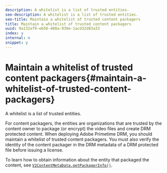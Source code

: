 ```yaml
---
description: A whitelist is a list of trusted entities.
seo-description: A whitelist is a list of trusted entities.
seo-title: Maintain a whitelist of trusted content packagers
title: Maintain a whitelist of trusted content packagers
uuid: 9a132ef9-eb56-408a-939e-1acd32d83a33
index: y
internal: n
snippet: y
---
```


# Maintain a whitelist of trusted content packagers{#maintain-a-whitelist-of-trusted-content-packagers}

A whitelist is a list of trusted entities.

For content packagers, the entities are organizations that are trusted by the content owner to package (or encrypt) the video files and create DRM protected content. When deploying Adobe Primetime DRM, you should maintain a whitelist of trusted content packagers. You must also verify the identity of the content packager in the DRM metadata of a DRM protected file before issuing a license.

To learn how to obtain information about the entity that packaged the content, see [ `V2ContentMetaData.getPackagerInfo()`](https://help.adobe.com/en_US/primetime/api/drm-apis/server/javadocs-flashaccess-pro/com/adobe/flashaccess/sdk/media/drm/keys/v2/V2ContentMetaData.html#getPackagerInfo()). 
